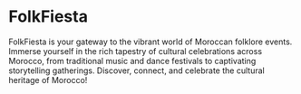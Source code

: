 # FolkFiesta
FolkFiesta is your gateway to the vibrant world of Moroccan folklore events. Immerse yourself in the rich tapestry of cultural celebrations across Morocco, from traditional music and dance festivals to captivating storytelling gatherings. Discover, connect, and celebrate the cultural heritage of Morocco!
